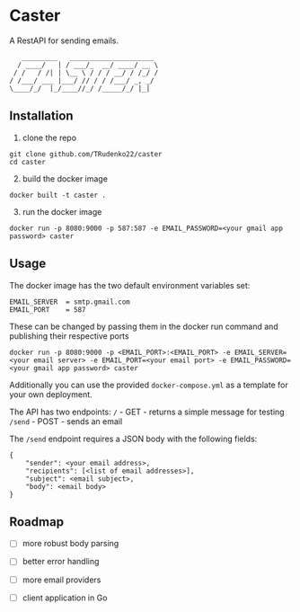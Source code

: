 # Caster
A RestAPI for sending emails.

```
   _________   _____________________ 
  / ____/   | / ___/_  __/ ____/ __ \
 / /   / /| | \__ \ / / / __/ / /_/ /
/ /___/ ___ |___/ // / / /___/ _, _/ 
\____/_/  |_/____//_/ /_____/_/ |_|  
```

## Installation
1. clone the repo
```
git clone github.com/TRudenko22/caster
cd caster
```

2. build the docker image
```
docker built -t caster .
```

3. run the docker image
```
docker run -p 8080:9000 -p 587:587 -e EMAIL_PASSWORD=<your gmail app password> caster
```

## Usage

The docker image has the two default environment variables set:
```
EMAIL_SERVER  = smtp.gmail.com
EMAIL_PORT    = 587
```

These can be changed by passing them in the docker run command and publishing their respective ports

```
docker run -p 8080:9000 -p <EMAIL_PORT>:<EMAIL_PORT> -e EMAIL_SERVER=<your email server> -e EMAIL_PORT=<your email port> -e EMAIL_PASSWORD=<your gmail app password> caster
```

Additionally you can use the provided `docker-compose.yml` as a template for your own deployment. 

The API has two endpoints:
`/`     - GET - returns a simple message for testing
`/send` - POST - sends an email

The `/send` endpoint requires a JSON body with the following fields:
```
{
    "sender": <your email address>,
    "recipients": [<list of email addresses>],
    "subject": <email subject>,
    "body": <email body>
}
```

## Roadmap
- [ ] more robust body parsing
- [ ] better error handling
- [ ] more email providers
- [ ] client application in Go

